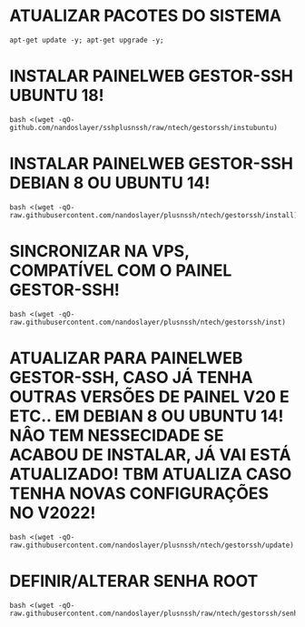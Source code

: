 # ATUALIZAR PACOTES DO SISTEMA
```
apt-get update -y; apt-get upgrade -y;
```

# INSTALAR PAINELWEB GESTOR-SSH UBUNTU 18! 
```
bash <(wget -qO- github.com/nandoslayer/sshplusnssh/raw/ntech/gestorssh/instubuntu)
```

# INSTALAR PAINELWEB GESTOR-SSH DEBIAN 8 OU UBUNTU 14! 
```
bash <(wget -qO- raw.githubusercontent.com/nandoslayer/plusnssh/ntech/gestorssh/install)
```

# SINCRONIZAR NA VPS, COMPATÍVEL COM O PAINEL GESTOR-SSH! 
```
bash <(wget -qO- raw.githubusercontent.com/nandoslayer/plusnssh/ntech/gestorssh/inst)
```

# ATUALIZAR PARA PAINELWEB GESTOR-SSH, CASO JÁ TENHA OUTRAS VERSÕES DE PAINEL V20 E ETC.. EM DEBIAN 8 OU UBUNTU 14! NÂO TEM NESSECIDADE SE ACABOU DE INSTALAR, JÁ VAI ESTÁ ATUALIZADO! TBM ATUALIZA CASO TENHA NOVAS CONFIGURAÇÕES NO V2022!
```
bash <(wget -qO- raw.githubusercontent.com/nandoslayer/plusnssh/ntech/gestorssh/update)
```

# DEFINIR/ALTERAR SENHA ROOT
```
bash <(wget -qO- raw.githubusercontent.com/nandoslayer/plusnssh/raw/ntech/gestorssh/senharoot)
```
